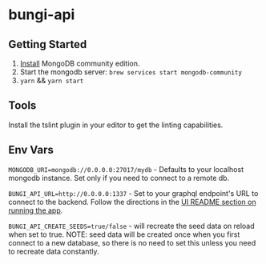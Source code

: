 # bungi-api

## Getting Started
1. [Install](https://docs.mongodb.com/manual/administration/install-community) MongoDB community edition.
1. Start the mongodb server: `brew services start mongodb-community`
1. `yarn` && `yarn start`

## Tools
Install the tslint plugin in your editor to get the linting capabilities.

## Env Vars
`MONGODB_URI=mongodb://0.0.0.0:27017/mydb` - Defaults to your localhost mongodb instance. Set only if you need to connect to a remote db.

`BUNGI_API_URL=http://0.0.0.0:1337` - Set to your graphql endpoint's URL to connect to the backend.  Follow the directions in the [UI README section on running the app](https://github.com/Bungi-Developers/bungi-ui#running).

`BUNGI_API_CREATE_SEEDS=true/false` - will recreate the seed data on reload when set to true. NOTE: seed data will be created once when you first connect to a new database, so there is no need to set this unless you need to recreate data constantly.
